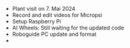 - Plant visit on 7. Mai 2024
- Record and edit videos for Micropsi
- Setup Raspberry Pi
- AI Wheels: Still waiting for the updated code
- Roboguide PC update and format
- 